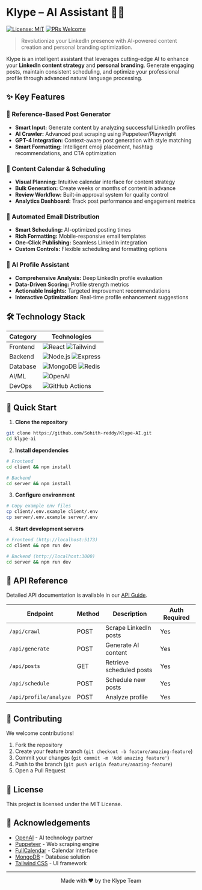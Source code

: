 # Klype – AI Assistant 🤖💼

[![License: MIT](https://img.shields.io/badge/License-MIT-yellow.svg)](LICENSE)
[![PRs Welcome](https://img.shields.io/badge/PRs-welcome-brightgreen.svg)](CONTRIBUTING.md)

> Revolutionize your LinkedIn presence with AI-powered content creation and personal branding optimization.

Klype is an intelligent assistant that leverages cutting-edge AI to enhance your **LinkedIn content strategy** and **personal branding**. Generate engaging posts, maintain consistent scheduling, and optimize your professional profile through advanced natural language processing.

## ✨ Key Features

### 🔁 Reference-Based Post Generator

- **Smart Input:** Generate content by analyzing successful LinkedIn profiles
- **AI Crawler:** Advanced post scraping using Puppeteer/Playwright
- **GPT-4 Integration:** Context-aware post generation with style matching
- **Smart Formatting:** Intelligent emoji placement, hashtag recommendations, and CTA optimization

### 📅 Content Calendar & Scheduling

- **Visual Planning:** Intuitive calendar interface for content strategy
- **Bulk Generation:** Create weeks or months of content in advance
- **Review Workflow:** Built-in approval system for quality control
- **Analytics Dashboard:** Track post performance and engagement metrics

### 📧 Automated Email Distribution

- **Smart Scheduling:** AI-optimized posting times
- **Rich Formatting:** Mobile-responsive email templates
- **One-Click Publishing:** Seamless LinkedIn integration
- **Custom Controls:** Flexible scheduling and formatting options

### 🧠 AI Profile Assistant

- **Comprehensive Analysis:** Deep LinkedIn profile evaluation
- **Data-Driven Scoring:** Profile strength metrics
- **Actionable Insights:** Targeted improvement recommendations
- **Interactive Optimization:** Real-time profile enhancement suggestions

## 🛠️ Technology Stack

| Category | Technologies |
|----------|-------------|
| Frontend | ![React](https://img.shields.io/badge/-React-61DAFB?logo=react&logoColor=white) ![Tailwind](https://img.shields.io/badge/-Tailwind-38B2AC?logo=tailwind-css&logoColor=white) |
| Backend | ![Node.js](https://img.shields.io/badge/-Node.js-339933?logo=node.js&logoColor=white) ![Express](https://img.shields.io/badge/-Express-000000?logo=express&logoColor=white) |
| Database | ![MongoDB](https://img.shields.io/badge/-MongoDB-47A248?logo=mongodb&logoColor=white) ![Redis](https://img.shields.io/badge/-Redis-DC382D?logo=redis&logoColor=white) |
| AI/ML | ![OpenAI](https://img.shields.io/badge/-OpenAI-412991?logo=openai&logoColor=white) |
| DevOps | ![GitHub Actions](https://img.shields.io/badge/-GitHub_Actions-2088FF?logo=github-actions&logoColor=white) |

## 🚀 Quick Start

1. **Clone the repository**

```bash
git clone https://github.com/Sohith-reddy/Klype-AI.git
cd klype-ai
```

2. **Install dependencies**

```bash
# Frontend
cd client && npm install

# Backend
cd server && npm install
```

3. **Configure environment**

```bash
# Copy example env files
cp client/.env.example client/.env
cp server/.env.example server/.env
```

4. **Start development servers**

```bash
# Frontend (http://localhost:5173)
cd client && npm run dev

# Backend (http://localhost:3000)
cd server && npm run dev
```

## 📡 API Reference

Detailed API documentation is available in our [API Guide](docs/API.md).

| Endpoint | Method | Description | Auth Required |
|----------|--------|-------------|---------------|
| `/api/crawl` | POST | Scrape LinkedIn posts | Yes |
| `/api/generate` | POST | Generate AI content | Yes |
| `/api/posts` | GET | Retrieve scheduled posts | Yes |
| `/api/schedule` | POST | Schedule new posts | Yes |
| `/api/profile/analyze` | POST | Analyze profile | Yes |

## 🤝 Contributing

We welcome contributions! 

1. Fork the repository
2. Create your feature branch (`git checkout -b feature/amazing-feature`)
3. Commit your changes (`git commit -m 'Add amazing feature'`)
4. Push to the branch (`git push origin feature/amazing-feature`)
5. Open a Pull Request

## 📄 License

This project is licensed under the MIT License.

## 💐 Acknowledgements

- [OpenAI](https://openai.com) - AI technology partner
- [Puppeteer](https://pptr.dev/) - Web scraping engine
- [FullCalendar](https://fullcalendar.io/) - Calendar interface
- [MongoDB](https://www.mongodb.com/) - Database solution
- [Tailwind CSS](https://tailwindcss.com/) - UI framework

---

<p align="center">Made with ❤️ by the Klype Team</p>
